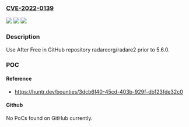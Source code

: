 ### [CVE-2022-0139](https://cve.mitre.org/cgi-bin/cvename.cgi?name=CVE-2022-0139)
![](https://img.shields.io/static/v1?label=Product&message=radareorg%2Fradare2&color=blue)
![](https://img.shields.io/static/v1?label=Version&message=n%2Fa&color=blue)
![](https://img.shields.io/static/v1?label=Vulnerability&message=CWE-416%20Use%20After%20Free&color=brighgreen)

### Description

Use After Free in GitHub repository radareorg/radare2 prior to 5.6.0.

### POC

#### Reference
- https://huntr.dev/bounties/3dcb6f40-45cd-403b-929f-db123fde32c0

#### Github
No PoCs found on GitHub currently.

